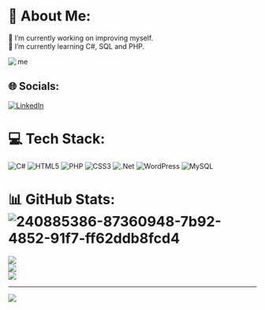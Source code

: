 # 💫 About Me:
🔭 I’m currently working on improving myself.<br>
🌱 I’m currently learning C#, SQL and PHP.<br>
<p>
<img src="![221352975-94759904-aa4c-4032-a8ab-b546efb9c478](https://github.com/user-attachments/assets/b66a81fe-ab88-4efa-865d-79995f95f59c)" align="left">me
</p>




## 🌐 Socials:
[![LinkedIn](https://img.shields.io/badge/LinkedIn-%230077B5.svg?logo=linkedin&logoColor=white)](https://linkedin.com/in/MeldaKoc) 

# 💻 Tech Stack:
![C#](https://img.shields.io/badge/c%23-%23239120.svg?style=for-the-badge&logo=csharp&logoColor=white) ![HTML5](https://img.shields.io/badge/html5-%23E34F26.svg?style=for-the-badge&logo=html5&logoColor=white) ![PHP](https://img.shields.io/badge/php-%23777BB4.svg?style=for-the-badge&logo=php&logoColor=white) ![CSS3](https://img.shields.io/badge/css3-%231572B6.svg?style=for-the-badge&logo=css3&logoColor=white) ![.Net](https://img.shields.io/badge/.NET-5C2D91?style=for-the-badge&logo=.net&logoColor=white) ![WordPress](https://img.shields.io/badge/WordPress-%23117AC9.svg?style=for-the-badge&logo=WordPress&logoColor=white) ![MySQL](https://img.shields.io/badge/mysql-4479A1.svg?style=for-the-badge&logo=mysql&logoColor=white)
# 📊 GitHub Stats:![240885386-87360948-7b92-4852-91f7-ff62ddb8fcd4](https://github.com/user-attachments/assets/9c8b1c99-6733-459f-a827-fd018c5cf896)

![](https://github-readme-stats.vercel.app/api?username=meldakc&theme=dark&hide_border=false&include_all_commits=false&count_private=false)<br/>
![](https://github-readme-streak-stats.herokuapp.com/?user=meldakc&theme=dark&hide_border=false)<br/>
![](https://github-readme-stats.vercel.app/api/top-langs/?username=meldakc&theme=dark&hide_border=false&include_all_commits=false&count_private=false&layout=compact)

---
[![](https://visitcount.itsvg.in/api?id=meldakc&icon=2&color=11)](https://visitcount.itsvg.in)

<!-- Proudly created with GPRM ( https://gprm.itsvg.in ) -->
